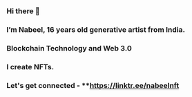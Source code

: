 ### Hi there 👋

### I’m Nabeel, 16 years old generative artist from India.

### Blockchain Technology and Web 3.0

### I create NFTs.

### Let's get connected - **https://linktr.ee/nabeelnft

